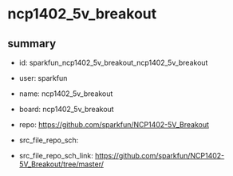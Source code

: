 # ncp1402_5v_breakout
 
## summary 
* id: sparkfun_ncp1402_5v_breakout_ncp1402_5v_breakout
* user: sparkfun
* name: ncp1402_5v_breakout
* board: ncp1402_5v_breakout
* repo: https://github.com/sparkfun/NCP1402-5V_Breakout



* src_file_repo_sch: 
* src_file_repo_sch_link: https://github.com/sparkfun/NCP1402-5V_Breakout/tree/master/




